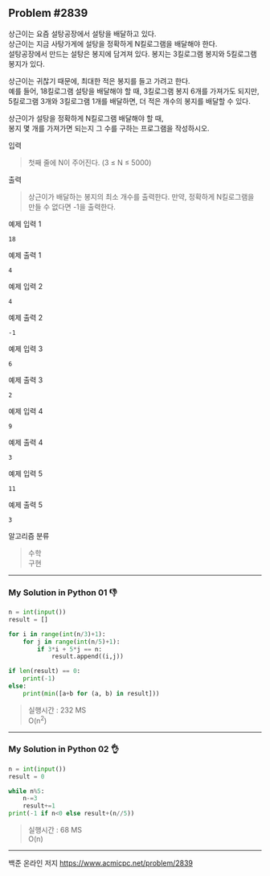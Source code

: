 ## Problem #2839

상근이는 요즘 설탕공장에서 설탕을 배달하고 있다.\
상근이는 지금 사탕가게에 설탕을 정확하게 N킬로그램을 배달해야 한다.\
설탕공장에서 만드는 설탕은 봉지에 담겨져 있다. 봉지는 3킬로그램 봉지와 5킬로그램 봉지가 있다.

상근이는 귀찮기 때문에, 최대한 적은 봉지를 들고 가려고 한다.\
예를 들어, 18킬로그램 설탕을 배달해야 할 때, 3킬로그램 봉지 6개를 가져가도 되지만,\
5킬로그램 3개와 3킬로그램 1개를 배달하면, 더 적은 개수의 봉지를 배달할 수 있다.

상근이가 설탕을 정확하게 N킬로그램 배달해야 할 때,\
봉지 몇 개를 가져가면 되는지 그 수를 구하는 프로그램을 작성하시오.

입력
> 첫째 줄에 N이 주어진다. (3 ≤ N ≤ 5000)

출력
> 상근이가 배달하는 봉지의 최소 개수를 출력한다. 만약, 정확하게 N킬로그램을 만들 수 없다면 -1을 출력한다.

예제 입력 1
```
18
```

예제 출력 1
```
4
```

예제 입력 2
```
4
```

예제 출력 2
```
-1
```

예제 입력 3
```
6
```

예제 출력 3
```
2
```

예제 입력 4
```
9
```

예제 출력 4
```
3
```

예제 입력 5
```
11
```

예제 출력 5
```
3
```

알고리즘 분류
> 수학\
> 구현

***
### My Solution in Python 01 :thumbsdown:
```python
n = int(input())
result = []

for i in range(int(n/3)+1):
    for j in range(int(n/5)+1):
        if 3*i + 5*j == n:
            result.append((i,j))

if len(result) == 0:
    print(-1)
else:
    print(min([a+b for (a, b) in result]))
```
> 실행시간 : 232 MS\
> O(n<sup>2</sup>)
***
### My Solution in Python 02 :ok_hand:
```python
n = int(input())
result = 0

while n%5:
    n-=3
    result+=1
print(-1 if n<0 else result+(n//5))
```
> 실행시간 : 68 MS\
> O(n)
***
백준 온라인 저지 https://www.acmicpc.net/problem/2839
